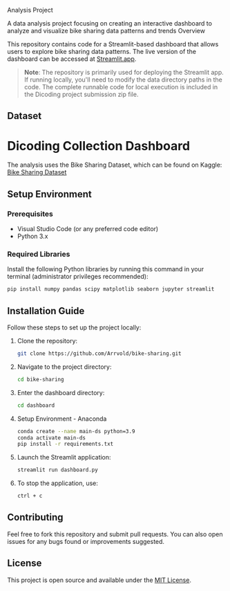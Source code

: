 Analysis Project

A data analysis project focusing on creating an interactive dashboard to analyze and visualize bike sharing data patterns and trends
Overview

This repository contains code for a Streamlit-based dashboard that allows users to explore bike sharing data patterns. The live version of the dashboard can be accessed at [Streamlit.app](https://arji-bike-share.streamlit.app/).

> **Note**: The repository is primarily used for deploying the Streamlit app. If running locally, you'll need to modify the data directory paths in the code. The complete runnable code for local execution is included in the Dicoding project submission zip file.

## Dataset

# Dicoding Collection Dashboard 
The analysis uses the Bike Sharing Dataset, which can be found on Kaggle:
[Bike Sharing Dataset](https://www.kaggle.com/datasets/lakshmi25npathi/bike-sharing-dataset)

## Setup Environment

### Prerequisites
- Visual Studio Code (or any preferred code editor)
- Python 3.x

### Required Libraries
Install the following Python libraries by running this command in your terminal (administrator privileges recommended):

```bash
pip install numpy pandas scipy matplotlib seaborn jupyter streamlit
```

## Installation Guide

Follow these steps to set up the project locally:

1. Clone the repository:
   ```bash
   git clone https://github.com/Arrvold/bike-sharing.git
   ```

2. Navigate to the project directory:
   ```bash
   cd bike-sharing
   ```

3. Enter the dashboard directory:
   ```bash
   cd dashboard
   ```
4. Setup Environment - Anaconda
   ```bash
   conda create --name main-ds python=3.9
   conda activate main-ds
   pip install -r requirements.txt
   ```

5. Launch the Streamlit application:
   ```bash
   streamlit run dashboard.py
   ```

6. To stop the application, use:
   ```bash
   ctrl + c
   ```

## Contributing

Feel free to fork this repository and submit pull requests. You can also open issues for any bugs found or improvements suggested.

## License

This project is open source and available under the [MIT License](LICENSE).
